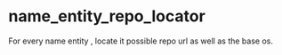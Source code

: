 # name_entity_repo_locator
For every name entity , locate it possible repo url as well as the base os. 
